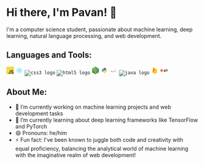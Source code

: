 # Hi there, I'm Pavan! 👋

I'm a computer science student, passionate about machine learning, deep learning, natural language processing, and web development.

## Languages and Tools:
<code><img height="20" src="https://raw.githubusercontent.com/github/explore/80688e429a7d4ef2fca1e82350fe8e3517d3494d/topics/javascript/javascript.png"></code>
<code><img height="20" src="https://raw.githubusercontent.com/github/explore/80688e429a7d4ef2fca1e82350fe8e3517d3494d/topics/react/react.png"></code>
<code><img src="https://cdn.jsdelivr.net/gh/devicons/devicon/icons/css3/css3-original.svg" height="20" alt="css3 logo"  /></code>
<code><img src="https://cdn.jsdelivr.net/gh/devicons/devicon/icons/html5/html5-original.svg" height="20" alt="html5 logo"  /></code>
<code><img height="20" src="https://raw.githubusercontent.com/github/explore/80688e429a7d4ef2fca1e82350fe8e3517d3494d/topics/nodejs/nodejs.png"></code>
<code><img height="20" src="https://raw.githubusercontent.com/github/explore/80688e429a7d4ef2fca1e82350fe8e3517d3494d/topics/python/python.png"></code>
<code><img height="20" src="https://raw.githubusercontent.com/github/explore/80688e429a7d4ef2fca1e82350fe8e3517d3494d/topics/mysql/mysql.png"></code>
<code><img src="https://cdn.jsdelivr.net/gh/devicons/devicon/icons/java/java-original.svg" height="20" alt="java logo"  /></code>
<code><img height="20" src="https://raw.githubusercontent.com/github/explore/80688e429a7d4ef2fca1e82350fe8e3517d3494d/topics/firebase/firebase.png"></code>
<code><img height="20" src="https://raw.githubusercontent.com/github/explore/80688e429a7d4ef2fca1e82350fe8e3517d3494d/topics/git/git.png"></code>

## About Me:
- 🔭 I’m currently working on machine learning projects and web development tasks
- 🌱 I’m currently learning about deep learning frameworks like TensorFlow and PyTorch
- 😄 Pronouns: he/him
- ⚡ Fun fact: I've been known to juggle both code and creativity with equal proficiency, balancing the analytical world of machine learning with the imaginative realm of web development!
   <!-- - 🤔 I’m looking for help with [any specific area you need help with]
- 💬 Ask me about anything related to machine learning, deep learning, or web development
- 📫 How to reach me: [your contact information] -->
